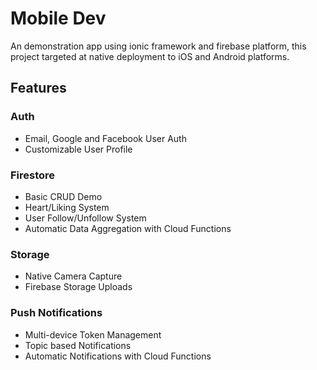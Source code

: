 # Mobile Dev

An demonstration app using ionic framework and firebase platform, this project targeted at native deployment to iOS and Android platforms.

## Features

 

### Auth

- Email, Google and Facebook User Auth
- Customizable User Profile

### Firestore

- Basic CRUD Demo
- Heart/Liking System
- User Follow/Unfollow System
- Automatic Data Aggregation with Cloud Functions

### Storage

- Native Camera Capture
- Firebase Storage Uploads

### Push Notifications

- Multi-device Token Management
- Topic based Notifications
- Automatic Notifications with Cloud Functions
